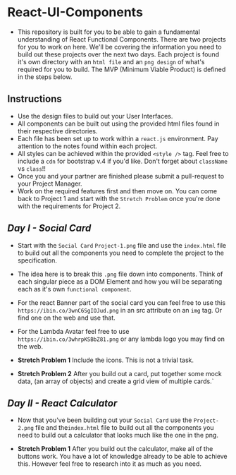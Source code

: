 # React-UI-Components

* This repository is built for you to be able to gain a fundamental understanding of React Functional Components. There are two projects for you to work on here. We'll be covering the information you need to build out these projects over the next two days. Each project is found it's own directory with an `html file` and an `png design` of what's required for you to build. The MVP (Minimum Viable Product) is defined in the steps below.

## Instructions

* Use the design files to build out your User Interfaces.
* All components can be built out using the provided html files found in their respective directories.
* Each file has been set up to work within a `react.js` environment. Pay attention to the notes found within each project.
* All styles can be achieved within the provided `<style />` tag. Feel free to include a `cdn` for bootstrap v.4 if you'd like. Don't forget about `className` vs `class`!!
* Once you and your partner are finished please submit a pull-request to your Project Manager.
* Work on the required features first and then move on. You can come back to Project 1 and start with the `Stretch Problem` once you're done with the requirements for Project 2.

## _Day I - Social Card_

* Start with the `Social Card` `Project-1.png` file and use the `index.html` file to build out all the components you need to complete the project to the specification.

* The idea here is to break this `.png` file down into components. Think of each singular piece as a DOM Element and how you will be separating each as it's own `functional component`.
* For the react Banner part of the social card you can feel free to use this `https://ibin.co/3wnC6SgIOJud.png` in an src attribute on an `img` tag. Or find one on the web and use that.
* For the Lambda Avatar feel free to use `https://ibin.co/3whrpKSBbZ81.png` or any lambda logo you may find on the web.
* **Stretch Problem 1** Include the icons. This is not a trivial task.
* **Stretch Problem 2** After you build out a card, put together some mock data, (an array of objects) and create a grid view of multiple cards.`

## _Day II - React Calculator_

* Now that you've been building out your `Social Card` use the `Project-2.png` file and the`index.html` file to build out all the components you need to build out a calculator that looks much like the one in the png.

* **Stretch Problem 1** After you build out the calculator, make all of the buttons work. You have a lot of knowledge already to be able to achieve this. However feel free to research into it as much as you need.
